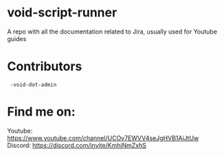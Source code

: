 # void-script-runner
A repo with all the documentation related to Jira, usually used for Youtube guides

# Contributors
     -void-dot-admin

# Find me on:
Youtube: https://www.youtube.com/channel/UCOv7EWVV4seJgHVB1AjJtUw  
Discord: https://discord.com/invite/KmhjNmZxhS

